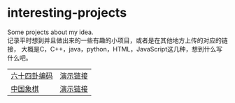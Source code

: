 # interesting-projects
Some projects about my idea.
<br>
记录平时想到并且做出来的一些有趣的小项目，或者是在其他地方上传的对应的链接，
大概是C，C++，java，python，HTML，JavaScript这几种，想到什么写什么吧。
<br>
<table>
  <tr>
    <td>
      <a href=https://github.com/LaicZhang/interesting-projects/blob/master/64gua.html>六十四卦编码</a>
    </td>
    <td>
      <a href=http://39.96.24.63/wp-content/uploads/2019/06/New.html>演示链接</a>
    </td>
  </tr>
  <tr>
    <td>
      <a href="">中国象棋</a>
    </td>
    <td>
      <a href="">演示链接</a>
    </td>
  </tr>	  
</table>
